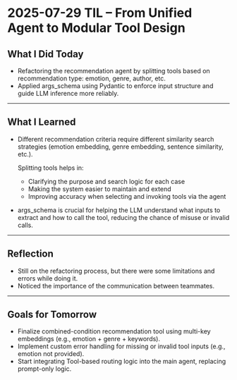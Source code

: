 # 2025-07-29 TIL – From Unified Agent to Modular Tool Design

## What I Did Today
- Refactoring the recommendation agent by splitting tools based on recommendation type: emotion, genre, author, etc.
- Applied args_schema using Pydantic to enforce input structure and guide LLM inference more reliably.

---

## What I Learned
- Different recommendation criteria require different similarity search strategies (emotion embedding, genre embedding, sentence similarity, etc.).

  Splitting tools helps in:
  - Clarifying the purpose and search logic for each case
  - Making the system easier to maintain and extend
  - Improving accuracy when selecting and invoking tools via the agent

- args_schema is crucial for helping the LLM understand what inputs to extract and how to call the tool, reducing the chance of misuse or invalid calls.

---

## Reflection
- Still on the refactoring process, but there were some limitations and errors while doing it.
- Noticed the importance  of the communication between teammates.

---

## Goals for Tomorrow
- Finalize combined-condition recommendation tool using multi-key embeddings (e.g., emotion + genre + keywords).
- Implement custom error handling for missing or invalid tool inputs (e.g., emotion not provided).
- Start integrating Tool-based routing logic into the main agent, replacing prompt-only logic.

